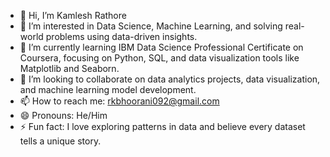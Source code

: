 - 👋 Hi, I’m Kamlesh Rathore 
- 👀 I’m interested in Data Science, Machine Learning, and solving real-world problems using data-driven insights.  
- 🌱 I’m currently learning IBM Data Science Professional Certificate on Coursera, focusing on Python, SQL, and data visualization tools like Matplotlib and Seaborn.  
- 💞️ I’m looking to collaborate on data analytics projects, data visualization, and machine learning model development.  
- 📫 How to reach me: rkbhoorani092@gmail.com
- 😄 Pronouns: He/Him  
- ⚡ Fun fact: I love exploring patterns in data and believe every dataset tells a unique story.
<!---
Kamlesh Rathore is a ✨ special ✨ repository because its `README.md` (this file) appears on your GitHub profile.
You can click the Preview link to take a look at your changes.
--->
